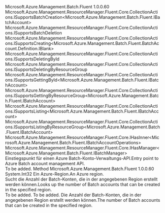 <Type Name="IBatchAccounts" FullName="Microsoft.Azure.Management.Batch.Fluent.IBatchAccounts">
  <TypeSignature Language="C#" Value="public interface IBatchAccounts : Microsoft.Azure.Management.ResourceManager.Fluent.Core.CollectionActions.ISupportsBatchCreation&lt;Microsoft.Azure.Management.Batch.Fluent.IBatchAccount&gt;, Microsoft.Azure.Management.ResourceManager.Fluent.Core.CollectionActions.ISupportsBatchDeletion, Microsoft.Azure.Management.ResourceManager.Fluent.Core.CollectionActions.ISupportsCreating&lt;Microsoft.Azure.Management.Batch.Fluent.BatchAccount.Definition.IBlank&gt;, Microsoft.Azure.Management.ResourceManager.Fluent.Core.CollectionActions.ISupportsDeletingById, Microsoft.Azure.Management.ResourceManager.Fluent.Core.CollectionActions.ISupportsDeletingByResourceGroup, Microsoft.Azure.Management.ResourceManager.Fluent.Core.CollectionActions.ISupportsGettingById&lt;Microsoft.Azure.Management.Batch.Fluent.IBatchAccount&gt;, Microsoft.Azure.Management.ResourceManager.Fluent.Core.CollectionActions.ISupportsGettingByResourceGroup&lt;Microsoft.Azure.Management.Batch.Fluent.IBatchAccount&gt;, Microsoft.Azure.Management.ResourceManager.Fluent.Core.CollectionActions.ISupportsListing&lt;Microsoft.Azure.Management.Batch.Fluent.IBatchAccount&gt;, Microsoft.Azure.Management.ResourceManager.Fluent.Core.CollectionActions.ISupportsListingByResourceGroup&lt;Microsoft.Azure.Management.Batch.Fluent.IBatchAccount&gt;, Microsoft.Azure.Management.ResourceManager.Fluent.Core.IHasInner&lt;Microsoft.Azure.Management.Batch.Fluent.IBatchAccountOperations&gt;, Microsoft.Azure.Management.ResourceManager.Fluent.Core.IHasManager&lt;Microsoft.Azure.Management.Batch.Fluent.IBatchManager&gt;" />
  <TypeSignature Language="ILAsm" Value=".class public interface auto ansi abstract IBatchAccounts implements class Microsoft.Azure.Management.ResourceManager.Fluent.Core.CollectionActions.ISupportsBatchCreation`1&lt;class Microsoft.Azure.Management.Batch.Fluent.IBatchAccount&gt;, class Microsoft.Azure.Management.ResourceManager.Fluent.Core.CollectionActions.ISupportsBatchDeletion, class Microsoft.Azure.Management.ResourceManager.Fluent.Core.CollectionActions.ISupportsCreating`1&lt;class Microsoft.Azure.Management.Batch.Fluent.BatchAccount.Definition.IBlank&gt;, class Microsoft.Azure.Management.ResourceManager.Fluent.Core.CollectionActions.ISupportsDeletingById, class Microsoft.Azure.Management.ResourceManager.Fluent.Core.CollectionActions.ISupportsDeletingByResourceGroup, class Microsoft.Azure.Management.ResourceManager.Fluent.Core.CollectionActions.ISupportsGettingById`1&lt;class Microsoft.Azure.Management.Batch.Fluent.IBatchAccount&gt;, class Microsoft.Azure.Management.ResourceManager.Fluent.Core.CollectionActions.ISupportsGettingByResourceGroup`1&lt;class Microsoft.Azure.Management.Batch.Fluent.IBatchAccount&gt;, class Microsoft.Azure.Management.ResourceManager.Fluent.Core.CollectionActions.ISupportsListing`1&lt;class Microsoft.Azure.Management.Batch.Fluent.IBatchAccount&gt;, class Microsoft.Azure.Management.ResourceManager.Fluent.Core.CollectionActions.ISupportsListingByResourceGroup`1&lt;class Microsoft.Azure.Management.Batch.Fluent.IBatchAccount&gt;, class Microsoft.Azure.Management.ResourceManager.Fluent.Core.IBeta, class Microsoft.Azure.Management.ResourceManager.Fluent.Core.IHasInner`1&lt;class Microsoft.Azure.Management.Batch.Fluent.IBatchAccountOperations&gt;, class Microsoft.Azure.Management.ResourceManager.Fluent.Core.IHasManager`1&lt;class Microsoft.Azure.Management.Batch.Fluent.IBatchManager&gt;" />
  <TypeSignature Language="DocId" Value="T:Microsoft.Azure.Management.Batch.Fluent.IBatchAccounts" />
  <TypeSignature Language="VB.NET" Value="Public Interface IBatchAccounts&#xA;Implements IHasInner(Of IBatchAccountOperations), IHasManager(Of IBatchManager), ISupportsBatchCreation(Of IBatchAccount), ISupportsBatchDeletion, ISupportsCreating(Of IBlank), ISupportsDeletingById, ISupportsDeletingByResourceGroup, ISupportsGettingById(Of IBatchAccount), ISupportsGettingByResourceGroup(Of IBatchAccount), ISupportsListing(Of IBatchAccount), ISupportsListingByResourceGroup(Of IBatchAccount)" />
  <TypeSignature Language="F#" Value="type IBatchAccounts = interface&#xA;    interface ISupportsCreating&lt;IBlank&gt;&#xA;    interface ISupportsListing&lt;IBatchAccount&gt;&#xA;    interface ISupportsListingByResourceGroup&lt;IBatchAccount&gt;&#xA;    interface ISupportsGettingByResourceGroup&lt;IBatchAccount&gt;&#xA;    interface ISupportsGettingById&lt;IBatchAccount&gt;&#xA;    interface ISupportsDeletingById&#xA;    interface ISupportsDeletingByResourceGroup&#xA;    interface ISupportsBatchCreation&lt;IBatchAccount&gt;&#xA;    interface ISupportsBatchDeletion&#xA;    interface IBeta&#xA;    interface IHasManager&lt;IBatchManager&gt;&#xA;    interface IHasInner&lt;IBatchAccountOperations&gt;" />
  <AssemblyInfo>
    <AssemblyName>Microsoft.Azure.Management.Batch.Fluent</AssemblyName>
    <AssemblyVersion>1.0.0.60</AssemblyVersion>
  </AssemblyInfo>
  <Interfaces>
    <Interface>
      <InterfaceName>Microsoft.Azure.Management.ResourceManager.Fluent.Core.CollectionActions.ISupportsBatchCreation&lt;Microsoft.Azure.Management.Batch.Fluent.IBatchAccount&gt;</InterfaceName>
    </Interface>
    <Interface>
      <InterfaceName>Microsoft.Azure.Management.ResourceManager.Fluent.Core.CollectionActions.ISupportsBatchDeletion</InterfaceName>
    </Interface>
    <Interface>
      <InterfaceName>Microsoft.Azure.Management.ResourceManager.Fluent.Core.CollectionActions.ISupportsCreating&lt;Microsoft.Azure.Management.Batch.Fluent.BatchAccount.Definition.IBlank&gt;</InterfaceName>
    </Interface>
    <Interface>
      <InterfaceName>Microsoft.Azure.Management.ResourceManager.Fluent.Core.CollectionActions.ISupportsDeletingById</InterfaceName>
    </Interface>
    <Interface>
      <InterfaceName>Microsoft.Azure.Management.ResourceManager.Fluent.Core.CollectionActions.ISupportsDeletingByResourceGroup</InterfaceName>
    </Interface>
    <Interface>
      <InterfaceName>Microsoft.Azure.Management.ResourceManager.Fluent.Core.CollectionActions.ISupportsGettingById&lt;Microsoft.Azure.Management.Batch.Fluent.IBatchAccount&gt;</InterfaceName>
    </Interface>
    <Interface>
      <InterfaceName>Microsoft.Azure.Management.ResourceManager.Fluent.Core.CollectionActions.ISupportsGettingByResourceGroup&lt;Microsoft.Azure.Management.Batch.Fluent.IBatchAccount&gt;</InterfaceName>
    </Interface>
    <Interface>
      <InterfaceName>Microsoft.Azure.Management.ResourceManager.Fluent.Core.CollectionActions.ISupportsListing&lt;Microsoft.Azure.Management.Batch.Fluent.IBatchAccount&gt;</InterfaceName>
    </Interface>
    <Interface>
      <InterfaceName>Microsoft.Azure.Management.ResourceManager.Fluent.Core.CollectionActions.ISupportsListingByResourceGroup&lt;Microsoft.Azure.Management.Batch.Fluent.IBatchAccount&gt;</InterfaceName>
    </Interface>
    <Interface>
      <InterfaceName>Microsoft.Azure.Management.ResourceManager.Fluent.Core.IHasInner&lt;Microsoft.Azure.Management.Batch.Fluent.IBatchAccountOperations&gt;</InterfaceName>
    </Interface>
    <Interface>
      <InterfaceName>Microsoft.Azure.Management.ResourceManager.Fluent.Core.IHasManager&lt;Microsoft.Azure.Management.Batch.Fluent.IBatchManager&gt;</InterfaceName>
    </Interface>
  </Interfaces>
  <Docs>
    <summary>
            <span data-ttu-id="c67df-101">Einstiegspunkt für einen Azure Batch-Konto-Verwaltungs-API.</span><span class="sxs-lookup"><span data-stu-id="c67df-101">Entry point to Azure Batch account management API.</span></span>
            </summary>
    <remarks>To be added.</remarks>
  </Docs>
  <Members>
    <Member MemberName="GetBatchAccountQuotaByLocation">
      <MemberSignature Language="C#" Value="public int GetBatchAccountQuotaByLocation (Microsoft.Azure.Management.ResourceManager.Fluent.Core.Region region);" />
      <MemberSignature Language="ILAsm" Value=".method public hidebysig newslot virtual instance int32 GetBatchAccountQuotaByLocation(class Microsoft.Azure.Management.ResourceManager.Fluent.Core.Region region) cil managed" />
      <MemberSignature Language="DocId" Value="M:Microsoft.Azure.Management.Batch.Fluent.IBatchAccounts.GetBatchAccountQuotaByLocation(Microsoft.Azure.Management.ResourceManager.Fluent.Core.Region)" />
      <MemberSignature Language="F#" Value="abstract member GetBatchAccountQuotaByLocation : Microsoft.Azure.Management.ResourceManager.Fluent.Core.Region -&gt; int" Usage="iBatchAccounts.GetBatchAccountQuotaByLocation region" />
      <MemberType>Method</MemberType>
      <AssemblyInfo>
        <AssemblyName>Microsoft.Azure.Management.Batch.Fluent</AssemblyName>
        <AssemblyVersion>1.0.0.60</AssemblyVersion>
      </AssemblyInfo>
      <ReturnValue>
        <ReturnType>System.Int32</ReturnType>
      </ReturnValue>
      <Parameters>
        <Parameter Name="region" Type="Microsoft.Azure.Management.ResourceManager.Fluent.Core.Region" />
      </Parameters>
      <Docs>
        <param name="region"><span data-ttu-id="c67df-102">Ein Azure-Region.</span><span class="sxs-lookup"><span data-stu-id="c67df-102">An Azure region.</span></span></param>
        <summary>
            <span data-ttu-id="c67df-103">Sucht die Anzahl der Batch-Konten, die in der angegebenen Region erstellt werden können.</span><span class="sxs-lookup"><span data-stu-id="c67df-103">Looks up the number of Batch accounts that can be created in the specified region.</span></span>
            </summary>
        <returns>To be added.</returns>
        <remarks>To be added.</remarks>
        <return><span data-ttu-id="c67df-104">Die Anzahl der Batch-Konten, die in der angegebenen Region erstellt werden können.</span><span class="sxs-lookup"><span data-stu-id="c67df-104">The number of Batch accounts that can be created in the specified region.</span></span></return>
      </Docs>
    </Member>
  </Members>
</Type>